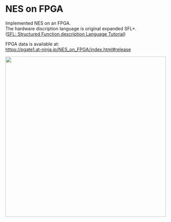 # NES on FPGA

Implemented NES on an FPGA.   
The hardware discription language is original expanded SFL+.  
(<a href=http://www-lab09.kuee.kyoto-u.ac.jp/parthenon/NTT/English/Tutorial/tutorial.htm>SFL: Structured Function description Language Tutorial</a>)

FPGA data is available at:  
https://pgate1.at-ninja.jp/NES_on_FPGA/index.html#release

<img width=500 src=https://pgate1.at-ninja.jp/NES_on_FPGA/nes2_top.jpg>
